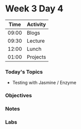 # Week 3 Day 4

| Time | Activity |
| --- | --- |
09:00 | Blogs
09:30 | Lecture
12:00 | Lunch
01:00 | Projects

### Today's Topics
+ Testing with Jasmine / Enzyme

### Objectives

### Notes


### Labs

